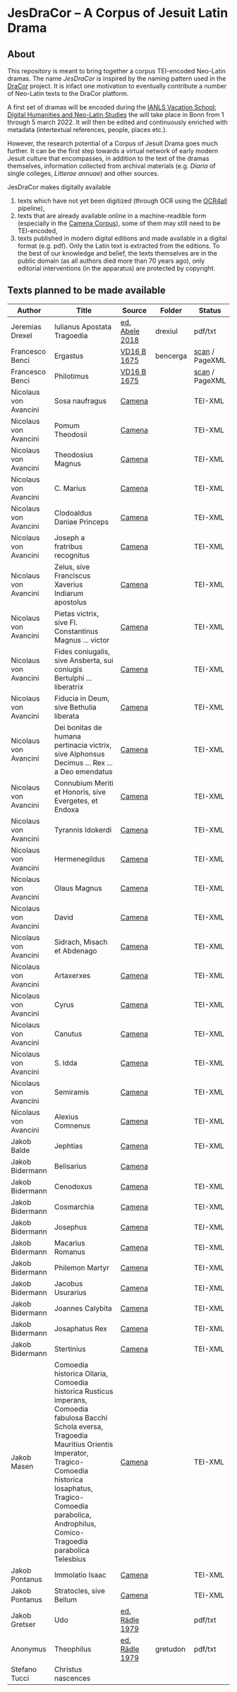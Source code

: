 # JesDraCor – A Corpus of Jesuit Latin Drama

## About

This repository is meant to bring together a corpus TEI-encoded Neo-Latin dramas.
The name *JesDraCor* is inspired by the naming pattern used in the [DraCor](https://dracor.org/) project.
It is infact one motivation to eventually contribute a number of Neo-Latin texts to the DraCor platform.

A first set of dramas will be encoded during the [IANLS Vacation School: Digital Humanities and Neo-Latin Studies](https://dnls.hypotheses.org/) the will take place in Bonn from 1 through 5 march 2022. It will then be edited and continuously enriched with metadata (intertextual references, people, places etc.).

However, the research potential of a Corpus of Jesuit Drama goes much further. It can be the first step towards a virtual network of early modern Jesuit culture that encompasses, in addition to the text of the dramas themselves, information collected from archival materials (e.g. *Diaria* of single colleges, *Litterae annuae*) and other sources. 

JesDraCor makes digitally available 

1. texts which have not yet been digitized (through OCR using the [OCR4all](https://github.com/OCR4all) pipeline),
2. texts that are already available online in a machine-readible form (especially in the [Camena Corpus](http://mateo.uni-mannheim.de/camenahtdocs/camena_e.html)), some of them may still need to be TEI-encoded,
3. texts published in modern digital editions and made available in a digital format (e.g. pdf). Only the Latin text is extracted from the editions. To the best of our knowledge and belief, the texts themselves are in the public domain (as all authors died more than 70 years ago), only editorial interventions (in the apparatus) are protected by copyright.

## Texts planned to be made available

| Author | Title | Source | Folder | Status |
| --- | --- | --- | --- | --- | 
| Jeremias Drexel | Iulianus Apostata Tragoedia | [ed. Abele 2018](https://doi.org/10.1515/9783110593730) | drexiul | pdf/txt | 
| Francesco Benci | Ergastus | [VD16 B 1675](http://gateway-bayern.de/VD16+B+1675) | bencerga | [scan](shttp://resolver.staatsbibliothek-berlin.de/SBB0002080D00000000) / PageXML |
| Francesco Benci | Philotimus | [VD16 B 1675](http://gateway-bayern.de/VD16+B+1675) | | [scan](http://resolver.staatsbibliothek-berlin.de/SBB0002080D00000000) / PageXML |
| Nicolaus von Avancini | Sosa naufragus | [Camena](http://mateo.uni-mannheim.de/camena/avan2/books/avancinidramatica1_1.xml) | | TEI-XML |
| Nicolaus von Avancini | Pomum Theodosii  | [Camena](http://mateo.uni-mannheim.de/camena/avan2/books/avancinidramatica1_2.xml) | | TEI-XML |
| Nicolaus von Avancini | Theodosius Magnus  | [Camena](http://mateo.uni-mannheim.de/camena/avan2/books/avancinidramatica1_3.xml) | | TEI-XML |
| Nicolaus von Avancini | C. Marius  | [Camena](http://mateo.uni-mannheim.de/camena/avan2/books/avancinidramatica1_4.xml) | | TEI-XML |
| Nicolaus von Avancini | Clodoaldus Daniae Princeps  | [Camena](http://mateo.uni-mannheim.de/camena/avan2/books/avancinidramatica1_5.xml) | | TEI-XML |
| Nicolaus von Avancini | Joseph a fratribus recognitus | [Camena](http://mateo.uni-mannheim.de/camena/avan2/books/avancinidramatica1_6.xml) | | TEI-XML |
| Nicolaus von Avancini | Zelus, sive Franciscus Xaverius Indiarum apostolus  | [Camena](http://mateo.uni-mannheim.de/camena/avan3/books/avancinidramatica2_1.xml) | | TEI-XML |
| Nicolaus von Avancini | Pietas victrix, sive Fl. Constantinus Magnus ... victor  | [Camena](http://mateo.uni-mannheim.de/camena/avan3/books/avancinidramatica2_2.xml) | | TEI-XML |
| Nicolaus von Avancini | Fides coniugalis, sive Ansberta, sui coniugis Bertulphi ... liberatrix  | [Camena](http://mateo.uni-mannheim.de/camena/avan3/books/avancinidramatica2_3.xml) | | TEI-XML |
| Nicolaus von Avancini | Fiducia in Deum, sive Bethulia liberata  | [Camena](http://mateo.uni-mannheim.de/camena/avan3/books/avancinidramatica2_4.xml) | | TEI-XML |
| Nicolaus von Avancini | Dei bonitas de humana pertinacia victrix, sive Alphonsus Decimus ... Rex ... a Deo emendatus  | [Camena](http://mateo.uni-mannheim.de/camena/avan3/books/avancinidramatica2_5.xml) | | TEI-XML |
| Nicolaus von Avancini | Connubium Meriti et Honoris, sive Evergetes, et Endoxa  | [Camena](http://mateo.uni-mannheim.de/camena/avan3/books/avancinidramatica2_6.xml) | | TEI-XML |
| Nicolaus von Avancini | Tyrannis Idokerdi  | [Camena](http://mateo.uni-mannheim.de/camena/avan4/books/avancinidramatica3_1.xml) | | TEI-XML |
| Nicolaus von Avancini | Hermenegildus  | [Camena](http://mateo.uni-mannheim.de/camena/avan4/books/avancinidramatica3_2.xml) | | TEI-XML |
| Nicolaus von Avancini | Olaus Magnus  | [Camena](http://mateo.uni-mannheim.de/camena/avan4/books/avancinidramatica3_3.xml) | | TEI-XML |
| Nicolaus von Avancini | David  | [Camena](http://mateo.uni-mannheim.de/camena/avan4/books/avancinidramatica3_4.xml) | | TEI-XML |
| Nicolaus von Avancini | Sidrach, Misach et Abdenago  | [Camena](http://mateo.uni-mannheim.de/camena/avan4/books/avancinidramatica3_5.xml) | | TEI-XML |
| Nicolaus von Avancini | Artaxerxes  | [Camena](http://mateo.uni-mannheim.de/camena/avan5/books/avancinidramatica4_1.xml) | | TEI-XML |
| Nicolaus von Avancini | Cyrus  | [Camena](http://mateo.uni-mannheim.de/camena/avan5/books/avancinidramatica4_2.xml) | | TEI-XML |
| Nicolaus von Avancini | Canutus  | [Camena](http://mateo.uni-mannheim.de/camena/avan5/books/avancinidramatica4_3.xml) | | TEI-XML |
| Nicolaus von Avancini | S. Idda  | [Camena](http://mateo.uni-mannheim.de/camena/avan5/books/avancinidramatica4_4.xml) | | TEI-XML |
| Nicolaus von Avancini | Semiramis  | [Camena](http://mateo.uni-mannheim.de/camena/avan5/books/avancinidramatica4_5.xml) | | TEI-XML |
| Nicolaus von Avancini | Alexius Comnenus  | [Camena](http://mateo.uni-mannheim.de/camena/avan5/books/avancinidramatica4_6.xml) | | TEI-XML |
| Jakob Balde | Jephtias | [Camena](http://mateo.uni-mannheim.de/camena/bald4/books/baldepoemata4_7.xml) | | TEI-XML |
| Jakob Bidermann | Belisarius | [Camena](http://mateo.uni-mannheim.de/camena/bider3/books/bidermannludi_1.xml) | | | TEI-XML |
| Jakob Bidermann | Cenodoxus | [Camena](http://mateo.uni-mannheim.de/camena/bider3/books/bidermannludi_2.xml) | | TEI-XML |
| Jakob Bidermann | Cosmarchia | [Camena](http://mateo.uni-mannheim.de/camena/bider3/books/bidermannludi_3.xml) | | TEI-XML |
| Jakob Bidermann | Josephus | [Camena](http://mateo.uni-mannheim.de/camena/bider3/books/bidermannludi_4.xml) | | TEI-XML |
| Jakob Bidermann | Macarius Romanus | [Camena](http://mateo.uni-mannheim.de/camena/bider3/books/bidermannludi_5.xml) | | TEI-XML |
| Jakob Bidermann | Philemon Martyr | [Camena](http://mateo.uni-mannheim.de/camena/bider4/books/bidermannludi2_1.xml) | | TEI-XML |
| Jakob Bidermann | Jacobus Usurarius | [Camena](http://mateo.uni-mannheim.de/camena/bider4/books/bidermannludi2_2.xml) | | TEI-XML |
| Jakob Bidermann | Joannes Calybita | [Camena](http://mateo.uni-mannheim.de/camena/bider4/books/bidermannludi2_3.xml) | | TEI-XML |
| Jakob Bidermann | Josaphatus Rex | [Camena](http://mateo.uni-mannheim.de/camena/bider4/books/bidermannludi2_4.xml) | | TEI-XML |
| Jakob Bidermann | Stertinius | [Camena](http://mateo.uni-mannheim.de/camena/bider4/books/bidermannludi2_5.xml) | | TEI-XML |
| Jakob Masen | Comoedia historica Ollaria, Comoedia historica Rusticus imperans, Comoedia fabulosa Bacchi Schola eversa, Tragoedia Mauritius Orientis Imperator, Tragico-Comoedia historica Iosaphatus, Tragico-Comoedia parabolica, Androphilus, Comico-Tragoedia parabolica Telesbius  |  [Camena](http://mateo.uni-mannheim.de/camena/masen1/Masen_palaestra_eloquentiae_3.xml) | | TEI-XML |
| Jakob Pontanus | Immolatio Isaac | [Camena](http://mateo.uni-mannheim.de/camena/pont2/books/pontanusinstitutiones_9.xml) | | TEI-XML |
| Jakob Pontanus | Stratocles, sive Bellum | [Camena](http://mateo.uni-mannheim.de/camena/pont2/books/pontanusinstitutiones_10.xml) | | TEI-XML |
| Jakob Gretser | Udo | [ed. Rädle 1979](https://doi.org/10.1515/9783110831535) | | pdf/txt |
| Anonymus | Theophilus | [ed. Rädle 1979](https://doi.org/10.1515/9783110831535) | gretudon | pdf/txt |
| Stefano Tucci | Christus nascences | | | |



